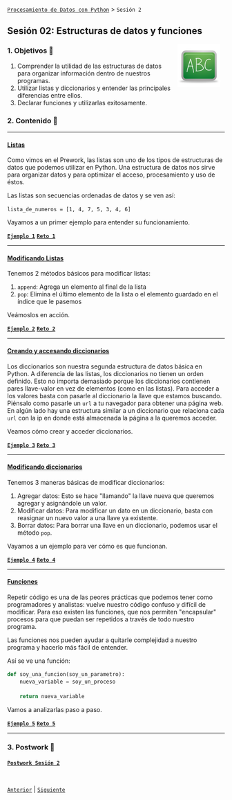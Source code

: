 [`Procesamiento de Datos con Python`](../Readme.md) > `Sesión 2`

## Sesión 02: Estructuras de datos y funciones

<img src="../imagenes/pizarron.png" align="right" height="100" width="100" hspace="10">

### 1. Objetivos :dart:

1. Comprender la utilidad de las estructuras de datos para organizar información dentro de nuestros programas.
2. Utilizar listas y diccionarios y entender las principales diferencias entre ellos.
3. Declarar funciones y utilizarlas exitosamente.

### 2. Contenido :blue_book:

---

#### <ins>Listas</ins>

Como vimos en el Prework, las listas son uno de los tipos de estructuras de datos que podemos utilizar en Python. Una estructura de datos nos sirve para organizar datos y para optimizar el acceso, procesamiento y uso de éstos.

Las listas son secuencias ordenadas de datos y se ven así:

`lista_de_numeros = [1, 4, 7, 5, 3, 4, 6]`

Vayamos a un primer ejemplo para entender su funcionamiento.

[**`Ejemplo 1`**](Ejemplo-01/listas.ipynb)
[**`Reto 1`**](Reto-01/listas.ipynb)

---

#### <ins>Modificando Listas</ins>

Tenemos 2 métodos básicos para modificar listas:

1. `append`: Agrega un elemento al final de la lista
2. `pop`: Elimina el último elemento de la lista o el elemento guardado en el índice que le pasemos

Veámoslos en acción.

[**`Ejemplo 2`**](Ejemplo-02/modificando_listas.ipynb)
[**`Reto 2`**](Reto-02/modificando_listas.ipynb)

---

#### <ins>Creando y accesando diccionarios</ins>

Los diccionarios son nuestra segunda estructura de datos básica en Python. A diferencia de las listas, los diccionarios no tienen un orden definido. Esto no importa demasiado porque los diccionarios contienen pares llave-valor en vez de elementos (como en las listas). Para acceder a los valores basta con pasarle al diccionario la llave que estamos buscando. Piénsalo como pasarle un `url` a tu navegador para obtener una página web. En algún lado hay una estructura similar a un diccionario que relaciona cada `url` con la ip en donde está almacenada la página a la queremos acceder.

Veamos cómo crear y acceder diccionarios.

[**`Ejemplo 3`**](Ejemplo-03/diccionarios.ipynb)
[**`Reto 3`**](Reto-03/diccionarios.ipynb)

---

#### <ins>Modificando diccionarios</ins>

Tenemos 3 maneras básicas de modificar diccionarios:

1. Agregar datos: Esto se hace "llamando" la llave nueva que queremos agregar y asignándole un valor.
2. Modificar datos: Para modificar un dato en un diccionario, basta con reasignar un nuevo valor a una llave ya existente.
3. Borrar datos: Para borrar una llave en un diccionario, podemos usar el método `pop`.

Vayamos a un ejemplo para ver cómo es que funcionan.

[**`Ejemplo 4`**](Ejemplo-04/modificando_diccionarios.ipynb)
[**`Reto 4`**](Reto-04/modificando_diccionarios.ipynb)

---

#### <ins>Funciones</ins>

Repetir código es una de las peores prácticas que podemos tener como programadores y analistas: vuelve nuestro código confuso y difícil de modificar. Para eso existen las funciones, que nos permiten "encapsular" procesos para que puedan ser repetidos a través de todo nuestro programa.

Las funciones nos pueden ayudar a quitarle complejidad a nuestro programa y hacerlo más fácil de entender.

Así se ve una función:

```python
def soy_una_funcion(soy_un_parametro):
    nueva_variable = soy_un_proceso
    
    return nueva_variable
```

Vamos a analizarlas paso a paso.

[**`Ejemplo 5`**](Ejemplo-05/funciones.ipynb)
[**`Reto 5`**](Reto-05/funciones.ipynb)

---

### 3. Postwork :memo:

[**`Postwork Sesión 2`**](Postwork/Readme.md)

<br/>

[`Anterior`](../Sesion-01/Readme.md) | [`Siguiente`](../Sesion-03/Readme.md)
